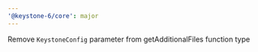 ```yaml
---
'@keystone-6/core': major
---
```


Remove `KeystoneConfig` parameter from getAdditionalFiles function type
